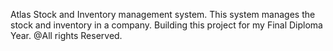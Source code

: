 Atlas Stock and Inventory management system.
This system manages the stock and inventory in a company.
Building this project for my Final Diploma Year.
@All rights Reserved.
